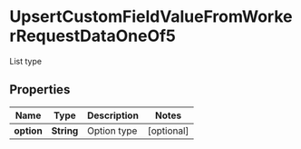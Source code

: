 

# UpsertCustomFieldValueFromWorkerRequestDataOneOf5

List type

## Properties

| Name | Type | Description | Notes |
|------------ | ------------- | ------------- | -------------|
|**option** | **String** | Option type |  [optional] |



